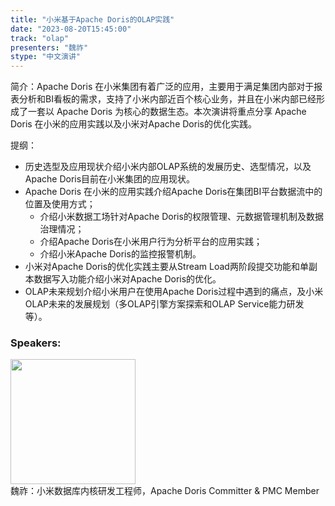 ```yaml
---
title: "小米基于Apache Doris的OLAP实践"
date: "2023-08-20T15:45:00" 
track: "olap"
presenters: "魏祚"
stype: "中文演讲"
---
```

简介：Apache Doris 在小米集团有着广泛的应用，主要用于满足集团内部对于报表分析和BI看板的需求，支持了小米内部近百个核心业务，并且在小米内部已经形成了一套以 Apache Doris 为核心的数据生态。本次演讲将重点分享 Apache Doris 在小米的应用实践以及小米对Apache Doris的优化实践。

提纲：
- 历史选型及应用现状介绍小米内部OLAP系统的发展历史、选型情况，以及Apache Doris目前在小米集团的应用现状。
- Apache Doris 在小米的应用实践介绍Apache Doris在集团BI平台数据流中的位置及使用方式；
  - 介绍小米数据工场针对Apache Doris的权限管理、元数据管理机制及数据治理情况；
  - 介绍Apache Doris在小米用户行为分析平台的应用实践；
  - 介绍小米Apache Doris的监控报警机制。
- 小米对Apache Doris的优化实践主要从Stream Load两阶段提交功能和单副本数据写入功能介绍小米对Apache Doris的优化。
- OLAP未来规划介绍小米用户在使用Apache Doris过程中遇到的痛点，及小米OLAP未来的发展规划（多OLAP引擎方案探索和OLAP Service能力研发等）。
 ### Speakers: 
 <img src="https://img.bagevent.com/resource/20230601/1448212070.png" width="200" /><br>
 魏祚：小米数据库内核研发工程师，Apache Doris Committer & PMC Member
<br><br>